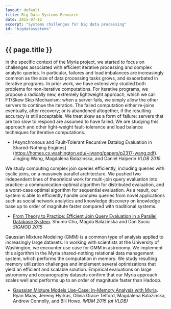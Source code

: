 ```yaml
---
layout: default
title: Big Data Systems Research
date: 2015-07-12
excerpt: "Systems challenges for big data processing"
id: "bigdatasystems"
---
```


## {{ page.title }}

In the specific context of the Myria project, we started to focus on challenges associated with efficient iterative processing and complex analytic queries. In particular, failures and load imbalances are increasingly common as the size of data processing tasks grows, and exacerbated in iterative programs. In prior work, we have extensively studied both problems for non-iterative computations. For iterative programs, we propose a radically new, extremely lightweight approach, which we call FT/Skew Skip Mechanism: when a server fails, we simply allow the other servers to continue the iteration. The failed computation either re-joins eventually, after recovery; or is abandoned altogether, if the resulting accuracy is still acceptable. We treat skew as a form of failure: servers that are too slow to respond are assumed to have failed. We are studying this approach and other light-weight fault-tolerance and load balance techniques for iterative computations.

* [Asynchronous and Fault-Tolerant Recursive Datalog Evaluation in Shared-Nothing Engines]
(https://homes.cs.washington.edu/~jwang/papers/p2317-wang.pdf).
Jingjing Wang, Magdalena Balazinska, and Daniel Halperin *VLDB 2015*

We study computing complex join queries efficiently, including queries with cyclic joins, on a massively parallel architecture. We pushed two independent lines of theoretical work for multi-join query evaluation into practice: a communication-optimal algorithm for distributed evaluation, and a worst-case optimal algorithm for sequential evaluation. As a result, our system is able to efficiently handle complex queries from novel applications such as social network analytics and knowledge discovery on knowledge base up to order of magnitute faster compared with traditional systems.

* [From Theory to Practice: Efficient Join Query Evaluation in a Parallel Database System](https://homes.cs.washington.edu/~chushumo/files/sigmod_15_join.pdf). Shumo Chu, Magda Balazinska and Dan Suciu *SIGMOD 2015*

Gaussian Mixture Modeling (GMM) is a common type of analysis applied to increasingly large datasets. In working with scientists at the University of Washington, we encounter use case for GMM in astronomy. We implement this algorithm in the Myria shared-nothing relational data management system, which performs the computation in memory. We study resulting memory utilization challenges and implement several optimizations that yield an efficient and scalable solution. Empirical evaluations on large astronomy and oceanography datasets confirm that our Myria approach scales well and performs up to an order of magnitude faster than Hadoop.

* [Gaussian Mixture Models Use-Case: In-Memory Analysis with Myria](http://homes.cs.washington.edu/~maas/papers/maas-myriagmm.pdf). Ryan Maas, Jeremy Hyrkas, Olivia Grace Telford, Magdalena Balazinska, Andrew Connolly, and Bill Howe. *IMDM 2015 (at VLDB)*

